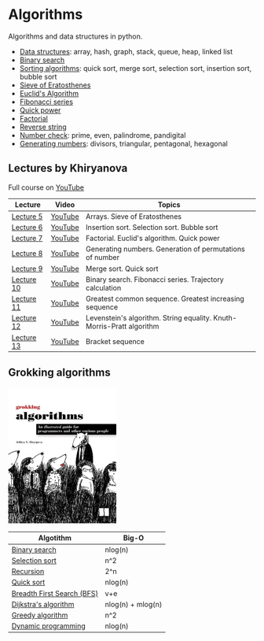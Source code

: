 # Algorithms
Algorithms and data structures in python.
- [Data structures](https://github.com/Alekselion/algorithms/blob/master/1_data_structures.py): array, hash, graph, stack, queue, heap, linked list
- [Binary search](https://github.com/Alekselion/algorithms/blob/master/2_binary_search.py)
- [Sorting algorithms](https://github.com/Alekselion/algorithms/blob/master/3_sorting.py): quick sort, merge sort, selection sort, insertion sort, bubble sort
- [Sieve of Eratosthenes](https://github.com/Alekselion/algorithms/blob/master/4_eratosthenes.py)
- [Euclid's Algorithm](https://github.com/Alekselion/algorithms/blob/master/5_euclid.py)
- [Fibonacci series](https://github.com/Alekselion/algorithms/blob/master/6_fibonacci.py)
- [Quick power](https://github.com/Alekselion/algorithms/blob/master/8_quick_power.py)
- [Factorial](https://github.com/Alekselion/algorithms/blob/master/7_factorial.py)
- [Reverse string](https://github.com/Alekselion/algorithms/blob/master/9_reverse.py)
- [Number check](https://github.com/Alekselion/algorithms/blob/master/10_number_is.py): prime, even, palindrome, pandigital
- [Generating numbers](https://github.com/Alekselion/algorithms/blob/master/11_listGenerators.py): divisors, triangular, pentagonal, hexagonal

## Lectures by Khiryanova
Full course on [YouTube](https://www.youtube.com/playlist?list=PLRDzFCPr95fK7tr47883DFUbm4GeOjjc0)

Lecture | Video | Topics
--------|-------|-------
[Lecture 5](https://github.com/Alekselion/algorithms/blob/master/lectures-by-Khiryanova/lecture5_array_prime.py) | [YouTube](https://www.youtube.com/watch?v=3I6OjxoeSS8&list=PLRDzFCPr95fK7tr47883DFUbm4GeOjjc0&index=5) | Arrays. Sieve of Eratosthenes
[Lecture 6](https://github.com/Alekselion/algorithms/blob/master/lectures-by-Khiryanova/lecture6_sorting.py) | [YouTube](https://www.youtube.com/watch?v=NLq7nB9bV0M&list=PLRDzFCPr95fK7tr47883DFUbm4GeOjjc0&index=6) | Insertion sort. Selection sort. Bubble sort
[Lecture 7](https://github.com/Alekselion/algorithms/blob/master/lectures-by-Khiryanova/lecture7_recursion.py) | [YouTube](https://www.youtube.com/watch?v=0Bc8zLURY-c&list=PLRDzFCPr95fK7tr47883DFUbm4GeOjjc0&index=7) | Factorial. Euclid's algorithm. Quick power
[Lecture 8](https://github.com/Alekselion/algorithms/blob/master/lectures-by-Khiryanova/lecture8_geniration.py) | [YouTube](https://www.youtube.com/watch?v=2XFaK3bgT7w&list=PLRDzFCPr95fK7tr47883DFUbm4GeOjjc0&index=8) | Generating numbers. Generation of permutations of number
[Lecture 9](https://github.com/Alekselion/algorithms/blob/master/lectures-by-Khiryanova/lecture9_sorting.py) | [YouTube](https://www.youtube.com/watch?v=qf82-r9hl2Y&list=PLRDzFCPr95fK7tr47883DFUbm4GeOjjc0&index=9) | Merge sort. Quick sort
[Lecture 10](https://github.com/Alekselion/algorithms/blob/master/lectures-by-Khiryanova/lecture10_dynamic.py) | [YouTube](https://www.youtube.com/watch?v=EdhN_gEDfUM&list=PLRDzFCPr95fK7tr47883DFUbm4GeOjjc0&index=10) | Binary search. Fibonacci series. Trajectory calculation 
[Lecture 11](https://github.com/Alekselion/algorithms/blob/master/lectures-by-Khiryanova/lecture11_sequence.py) | [YouTube](https://www.youtube.com/watch?v=m4HOkVeN4Mo&list=PLRDzFCPr95fK7tr47883DFUbm4GeOjjc0&index=11) | Greatest common sequence. Greatest increasing sequence 
[Lecture 12](https://github.com/Alekselion/algorithms/blob/master/lectures-by-Khiryanova/lecture12_strings.py) | [YouTube](https://www.youtube.com/watch?v=rEPggzaPoUw&list=PLRDzFCPr95fK7tr47883DFUbm4GeOjjc0&index=12) | Levenstein's algorithm. String equality. Knuth-Morris-Pratt algorithm  
[Lecture 13](https://github.com/Alekselion/algorithms/blob/master/lectures-by-Khiryanova/lecture13_braces.py) | [YouTube](https://www.youtube.com/watch?v=L4IU1bPKvHM&list=PLRDzFCPr95fK7tr47883DFUbm4GeOjjc0&index=13) | Bracket sequence

## Grokking algorithms
![picture](https://github.com/Alekselion/algorithms/blob/master/grokking-algorithms/book.jpg)

Algotithm | Big-O
----------|------
[Binary search](https://github.com/Alekselion/algorithms/blob/master/grokking-algorithms/1_binarySearch.py)|nlog(n)
[Selection sort](https://github.com/Alekselion/algorithms/blob/master/grokking-algorithms/2_selectionSort.py)|n^2
[Recursion](https://github.com/Alekselion/algorithms/blob/master/grokking-algorithms/3_recursion.py)|2^n
[Quick sort](https://github.com/Alekselion/algorithms/blob/master/grokking-algorithms/4_quickSort.py)|nlog(n)
[Breadth First Search (BFS)](https://github.com/Alekselion/algorithms/blob/master/grokking-algorithms/5_breadthFirstSearch.py)|v+e
[Dijkstra's algorithm](https://github.com/Alekselion/algorithms/blob/master/grokking-algorithms/6_dijkstra.py)|nlog(n) + mlog(n)
[Greedy algorithm](https://github.com/Alekselion/algorithms/blob/master/grokking-algorithms/7_greedy.py)|n^2
[Dynamic programming](https://github.com/Alekselion/algorithms/blob/master/grokking-algorithms/8_dynamic.py)|nlog(n)
